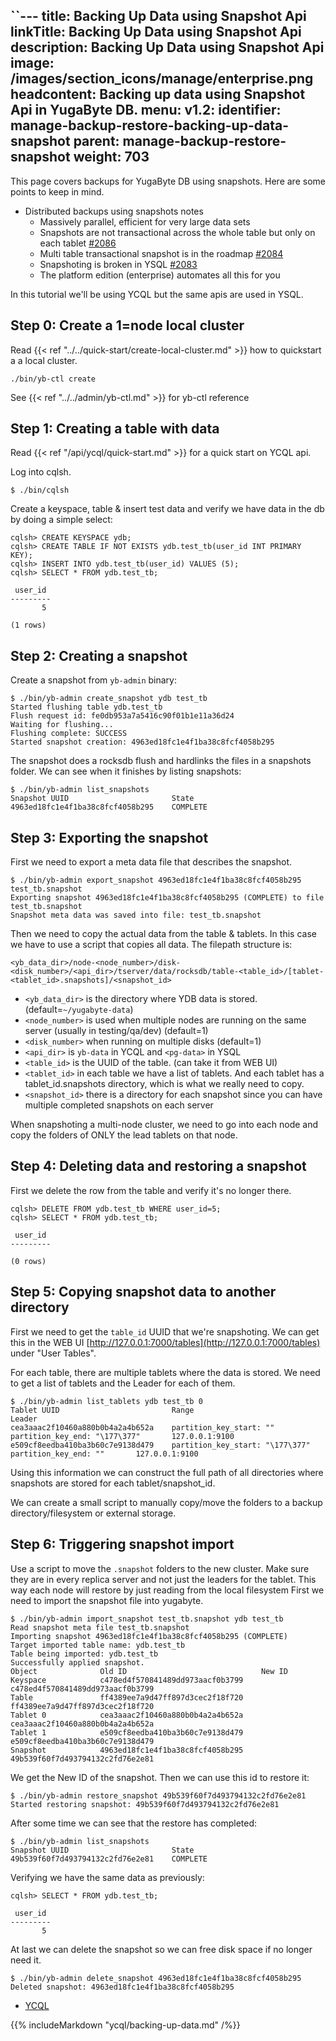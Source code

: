 ``---
title: Backing Up Data using Snapshot Api
linkTitle: Backing Up Data using Snapshot Api
description: Backing Up Data using Snapshot Api
image: /images/section_icons/manage/enterprise.png
headcontent: Backing up data using Snapshot Api in YugaByte DB.
menu:
  v1.2:
    identifier: manage-backup-restore-backing-up-data-snapshot
    parent: manage-backup-restore-snapshot
    weight: 703
---

This page covers backups for YugaByte DB using snapshots. Here are some points to keep in mind.

- Distributed backups using snapshots notes
  - Massively parallel, efficient for very large data sets
  - Snapshots are not transactional across the whole table but only on each tablet [#2086](https://github.com/YugaByte/yugabyte-db/issues/2086)
  - Multi table transactional snapshot is in the roadmap [#2084](https://github.com/YugaByte/yugabyte-db/issues/2084) 
  - Snapshoting is broken in YSQL [#2083](https://github.com/YugaByte/yugabyte-db/issues/2083)
  - The platform edition (enterprise) automates all this for you


In this tutorial we'll be using YCQL but the same apis are used in YSQL.

## Step 0: Create a 1=node local cluster
Read {{< ref "../../quick-start/create-local-cluster.md" >}} how to quickstart a a local cluster.

`./bin/yb-ctl create`

See {{< ref "../../admin/yb-ctl.md" >}} for yb-ctl reference

## Step 1: Creating a table with data
Read {{< ref "/api/ycql/quick-start.md" >}} for a quick start on YCQL api.

Log into cqlsh. 

```$ ./bin/cqlsh```

Create a keyspace, table & insert test data and verify we have data in the db by doing a simple select:
```
cqlsh> CREATE KEYSPACE ydb;
cqlsh> CREATE TABLE IF NOT EXISTS ydb.test_tb(user_id INT PRIMARY KEY);
cqlsh> INSERT INTO ydb.test_tb(user_id) VALUES (5);
cqlsh> SELECT * FROM ydb.test_tb;

 user_id
---------
       5

(1 rows)

```

## Step 2: Creating a snapshot

Create a snapshot from `yb-admin` binary:

```
$ ./bin/yb-admin create_snapshot ydb test_tb
Started flushing table ydb.test_tb
Flush request id: fe0db953a7a5416c90f01b1e11a36d24
Waiting for flushing...
Flushing complete: SUCCESS
Started snapshot creation: 4963ed18fc1e4f1ba38c8fcf4058b295
```

The snapshot does a rocksdb flush and hardlinks the files in a snapshots folder.
We can see when it finishes by listing snapshots:

```
$ ./bin/yb-admin list_snapshots
Snapshot UUID                    	State
4963ed18fc1e4f1ba38c8fcf4058b295 	COMPLETE
```

## Step 3: Exporting the snapshot

First we need to export a meta data file that describes the snapshot. 

```
$ ./bin/yb-admin export_snapshot 4963ed18fc1e4f1ba38c8fcf4058b295 test_tb.snapshot
Exporting snapshot 4963ed18fc1e4f1ba38c8fcf4058b295 (COMPLETE) to file test_tb.snapshot
Snapshot meta data was saved into file: test_tb.snapshot
```

Then we need to copy the actual data from the table & tablets. In this case we 
have to use a script that copies all data. The filepath structure is:

```
<yb_data_dir>/node-<node_number>/disk-<disk_number>/<api_dir>/tserver/data/rocksdb/table-<table_id>/[tablet-<tablet_id>.snapshots]/<snapshot_id>
```

* `<yb_data_dir>` is the directory where YDB data is stored. (default=`~/yugabyte-data`)
* `<node_number>` is used when multiple nodes are running on the same server (usually in testing/qa/dev) (default=1)
* `<disk_number>` when running on multiple disks (default=1)
* `<api_dir>` is `yb-data` in YCQL and `<pg-data>` in YSQL
* `<table_id>` is the UUID of the table. (can take it from WEB UI)
* `<tablet_id>` in each table we have a list of tablets. And each tablet has a tablet_id.snapshots directory, which is what we really need to copy.
* `<snapshot_id>` there is a directory for each snapshot since you can have multiple completed snapshots on each server

When snapshoting a multi-node cluster, we need to go into each node and copy 
the folders of ONLY the lead tablets on that node.


## Step 4: Deleting data and restoring a snapshot
First we delete the row from the table and verify it's no longer there.
```
cqlsh> DELETE FROM ydb.test_tb WHERE user_id=5;
cqlsh> SELECT * FROM ydb.test_tb;

 user_id
---------

(0 rows)
```

## Step 5: Copying snapshot data to another directory

First we need to get the `table_id` UUID that we're snapshoting. We can get this in 
the WEB UI [http://127.0.0.1:7000/tables](http://127.0.0.1:7000/tables) under "User Tables".

For each table, there are multiple tablets where the data is stored. We need to get a list of tablets and the Leader for each of them.

```
$ ./bin/yb-admin list_tablets ydb test_tb 0
Tablet UUID                      	Range                                                    	Leader
cea3aaac2f10460a880b0b4a2a4b652a 	partition_key_start: "" partition_key_end: "\177\377"    	127.0.0.1:9100
e509cf8eedba410ba3b60c7e9138d479 	partition_key_start: "\177\377" partition_key_end: ""    	127.0.0.1:9100
```

Using this information we can construct the full path of all directories where snapshots are stored for each tablet/snapshot_id.

We can create a small script to manually copy/move the folders to a backup directory/filesystem or external storage.


## Step 6: Triggering snapshot import
Use a script to move the `.snapshot` folders to the new cluster. Make sure they are in every replica server and not just the leaders for the tablet. 
This way each node will restore by just reading from the local filesystem
First we need to import the snapshot file into yugabyte.


```
$ ./bin/yb-admin import_snapshot test_tb.snapshot ydb test_tb
Read snapshot meta file test_tb.snapshot
Importing snapshot 4963ed18fc1e4f1ba38c8fcf4058b295 (COMPLETE)
Target imported table name: ydb.test_tb
Table being imported: ydb.test_tb
Successfully applied snapshot.
Object           	Old ID                           	New ID                          
Keyspace         	c478ed4f570841489dd973aacf0b3799 	c478ed4f570841489dd973aacf0b3799
Table            	ff4389ee7a9d47ff897d3cec2f18f720 	ff4389ee7a9d47ff897d3cec2f18f720
Tablet 0         	cea3aaac2f10460a880b0b4a2a4b652a 	cea3aaac2f10460a880b0b4a2a4b652a
Tablet 1         	e509cf8eedba410ba3b60c7e9138d479 	e509cf8eedba410ba3b60c7e9138d479
Snapshot         	4963ed18fc1e4f1ba38c8fcf4058b295 	49b539f60f7d493794132c2fd76e2e81
```

We get the New ID of the snapshot. Then we can use this id to restore it:

```
$ ./bin/yb-admin restore_snapshot 49b539f60f7d493794132c2fd76e2e81
Started restoring snapshot: 49b539f60f7d493794132c2fd76e2e81
```
After some time we can see that the restore has completed:
```
$ ./bin/yb-admin list_snapshots
Snapshot UUID                    	State
49b539f60f7d493794132c2fd76e2e81 	COMPLETE
```

Verifying we have the same data as previously:
```
cqlsh> SELECT * FROM ydb.test_tb;

 user_id
---------
       5

```

At last we can delete the snapshot so we can free disk space if no longer need it.

```
$ ./bin/yb-admin delete_snapshot 4963ed18fc1e4f1ba38c8fcf4058b295
Deleted snapshot: 4963ed18fc1e4f1ba38c8fcf4058b295
```


 














<ul class="nav nav-tabs nav-tabs-yb">
  <li>
    <a href="#cassandra" class="nav-link active" id="cassandra-tab" data-toggle="tab" role="tab" aria-controls="cassandra" aria-selected="true">
      <i class="icon-cassandra" aria-hidden="true"></i>
      YCQL
    </a>
  </li>
</ul>

<div class="tab-content">
  <div id="cassandra" class="tab-pane fade show active" role="tabpanel" aria-labelledby="cassandra-tab">
    {{% includeMarkdown "ycql/backing-up-data.md" /%}}
  </div>
</div>





